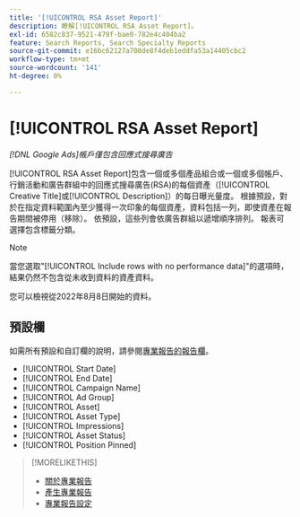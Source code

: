 ```yaml
---
title: '[!UICONTROL RSA Asset Report]'
description: 瞭解[!UICONTROL RSA Asset Report]。
exl-id: 6582c837-9521-479f-bae0-782e4c404ba2
feature: Search Reports, Search Specialty Reports
source-git-commit: e16bc62127a708de8f4deb1eddfa53a14405cbc2
workflow-type: tm+mt
source-wordcount: '141'
ht-degree: 0%

---
```


# [!UICONTROL RSA Asset Report]

*[!DNL Google Ads]帳戶僅包含回應式搜尋廣告*

[!UICONTROL RSA Asset Report]包含一個或多個產品組合或一個或多個帳戶、行銷活動和廣告群組中的回應式搜尋廣告(RSA)的每個資產（[!UICONTROL Creative Title]或[!UICONTROL Description]）的每日曝光量度。 根據預設，對於在指定資料範圍內至少獲得一次印象的每個資產，資料包括一列，即使資產在報告期間被停用（移除）。 依預設，這些列會依廣告群組以遞增順序排列。 報表可選擇包含標籤分類。

>[!NOTE]
>
>當您選取&quot;[!UICONTROL Include rows with no performance data]&quot;的選項時，結果仍然不包含從未收到資料的資產資料。

您可以檢視從2022年8月8日開始的資料。<!-- Later: You can view data for the previous 36 months. -->

## 預設欄

如需所有預設和自訂欄的說明，請參閱[專業報告的報告欄](specialty-report-columns.md)。

* [!UICONTROL Start Date]
* [!UICONTROL End Date]
* [!UICONTROL Campaign Name]
* [!UICONTROL Ad Group]
* [!UICONTROL Asset]
* [!UICONTROL Asset Type]
* [!UICONTROL Impressions]
* [!UICONTROL Asset Status]
* [!UICONTROL Position Pinned]

>[!MORELIKETHIS]
>
>* [關於專業報告](specialty-report-about.md)
>* [產生專業報告](specialty-report-generate.md)
>* [專業報告設定](specialty-report-settings.md)
